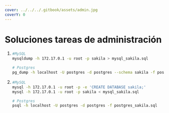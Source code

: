 ```yaml
---
cover: ../../../.gitbook/assets/admin.jpg
coverY: 0
---
```


# Soluciones tareas de administración

1. ```bash
   #MySQL
   mysqldump -h 172.17.0.1 -u root -p sakila > mysql_sakila.sql

   # Postgres
   pg_dump -h localhost -U postgres -d postgres --schema sakila -f postgres_sakila.sql 
   ```
2. ```bash
   #MySQL
   mysql -h 172.17.0.1 -u root -p -e 'CREATE DATABASE sakila;'
   mysql -h 172.17.0.1 -u root -p sakila < mysql_sakila.sql

   # Postgres
   psql -h localhost -U postgres -d postgres -f postgres_sakila.sql 

   ```

